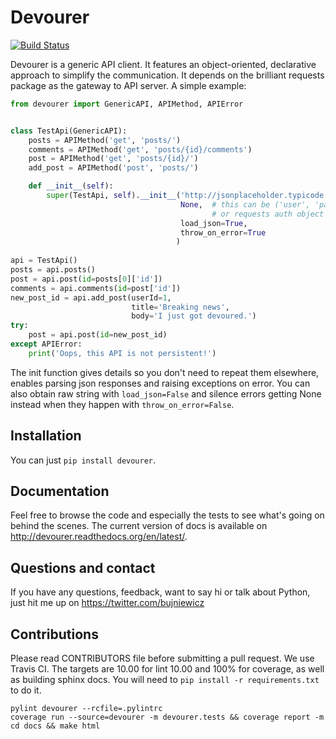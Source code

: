 Devourer
========

[![Build Status](https://travis-ci.org/bonnierpolska/devourer.svg)](https://travis-ci.org/bonnierpolska/devourer)

Devourer is a generic API client. It features an object-oriented, declarative approach to simplify the communication.
It depends on the brilliant requests package as the gateway to API server. A simple example:

```python
from devourer import GenericAPI, APIMethod, APIError


class TestApi(GenericAPI):
    posts = APIMethod('get', 'posts/')
    comments = APIMethod('get', 'posts/{id}/comments')
    post = APIMethod('get', 'posts/{id}/')
    add_post = APIMethod('post', 'posts/')

    def __init__(self):
        super(TestApi, self).__init__('http://jsonplaceholder.typicode.com/',
                                      None,  # this can be ('user', 'password')
                                             # or requests auth object
                                      load_json=True,
                                      throw_on_error=True
                                     )
                                     
api = TestApi()
posts = api.posts()
post = api.post(id=posts[0]['id'])
comments = api.comments(id=post['id'])
new_post_id = api.add_post(userId=1,
                           title='Breaking news',
                           body='I just got devoured.')
try:
    post = api.post(id=new_post_id)
except APIError:
    print('Oops, this API is not persistent!')
```

The init function gives details so you don't need to repeat them elsewhere, enables parsing json responses and
raising exceptions on error. You can also obtain raw string with `load_json=False` and silence errors getting
None instead when they happen with `throw_on_error=False`.

Installation
------------
You can just `pip install devourer`.

Documentation
-------------

Feel free to browse the code and especially the tests to see what's going on behind the scenes.
The current version of docs is available on http://devourer.readthedocs.org/en/latest/.

Questions and contact
---------------------

If you have any questions, feedback, want to say hi or talk about Python, just hit me up on
https://twitter.com/bujniewicz

Contributions
-------------

Please read CONTRIBUTORS file before submitting a pull request.
We use Travis CI. The targets are 10.00 for lint 10.00 and 100% for coverage, as well as building sphinx docs.
You will need to `pip install -r requirements.txt` to do it.

```
pylint devourer --rcfile=.pylintrc
coverage run --source=devourer -m devourer.tests && coverage report -m
cd docs && make html
```